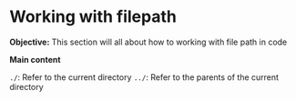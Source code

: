 # Working with filepath
**Objective:** This section will all about how to working with file path in code 

**Main content**

`./`: Refer to the current directory 
`../`: Refer to the parents of the current directory